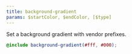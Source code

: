 ```yaml
---
title: background-gradient
params: $startColor, $endColor, [$type]
---
```


Set a background gradient with vendor prefixes.

```scss
@include background-gradient(#fff, #000);
```